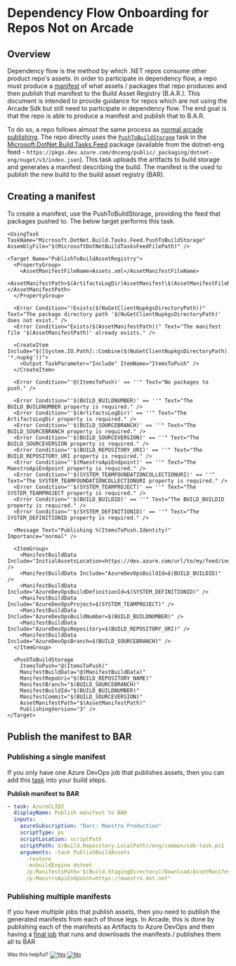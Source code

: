 # Dependency Flow Onboarding for Repos Not on Arcade

## Overview

Dependency flow is the method by which .NET repos consume other product repo's assets.  In order to participate in dependency flow, a repo must produce a [manifest](#generate-a-manifest) of what assets / packages that repo produces and then publish that manifest to the Build Asset Registry (B.A.R.).  This document is intended to provide guidance for repos which are not using the Arcade Sdk but still need to participate in dependency flow. The end goal is that the repo is able to produce a manifest and publish that to B.A.R.

To do so, a repo follows almost the same process as [normal arcade publishing](DependencyFlowOnboarding.md). The repo directly uses the [`PushToBuildStorage`](https://github.com/dotnet/arcade/blob/master/src/Microsoft.DotNet.Build.Tasks.Feed/src/PushToBuildStorage.cs) task in the [Microsoft.DotNet.Build.Tasks.Feed](https://github.com/dotnet/arcade/tree/master/src/Microsoft.DotNet.Build.Tasks.Feed) package (available from the dotnet-eng feed - `https://pkgs.dev.azure.com/dnceng/public/_packaging/dotnet-eng/nuget/v3/index.json`). This task uploads the artifacts to build storage and generates a manifest describing the build. The manifest is the used to publish the new build to the build asset registry (BAR).

## Creating a manifest

To create a manifest, use the PushToBuildStorage, providing the feed that packages pushed to. The below target performs this task.

```
<UsingTask TaskName="Microsoft.DotNet.Build.Tasks.Feed.PushToBuildStorage" AssemblyFile="$(MicrosoftDotNetBuildTasksFeedFilePath)" />

<Target Name="PublishToBuildAssetRegistry">
  <PropertyGroup>
    <AssetManifestFileName>Assets.xml</AssetManifestFileName>
    <AssetManifestPath>$(ArtifactsLogDir)AssetManifest\$(AssetManifestFileName)</AssetManifestPath>
  </PropertyGroup>

  <Error Condition="!Exists($(NuGetClientNupkgsDirectoryPath))" Text="The package directory path '$(NuGetClientNupkgsDirectoryPath)' does not exist." />
  <Error Condition="Exists($(AssetManifestPath))" Text="The manifest file '$(AssetManifestPath)' already exists." />

  <CreateItem Include="$([System.IO.Path]::Combine($(NuGetClientNupkgsDirectoryPath), '*.nupkg'))">
    <Output TaskParameter="Include" ItemName="ItemsToPush" />
  </CreateItem>

  <Error Condition="'@(ItemsToPush)' == ''" Text="No packages to push." />

  <Error Condition="'$(BUILD_BUILDNUMBER)' == ''" Text="The BUILD_BUILDNUMBER property is required." />
  <Error Condition="'$(ArtifactsLogDir)' == ''" Text="The ArtifactsLogDir property is required." />
  <Error Condition="'$(BUILD_SOURCEBRANCH)' == ''" Text="The BUILD_SOURCEBRANCH property is required." />
  <Error Condition="'$(BUILD_SOURCEVERSION)' == ''" Text="The BUILD_SOURCEVERSION property is required." />
  <Error Condition="'$(BUILD_REPOSITORY_URI)' == ''" Text="The BUILD_REPOSITORY_URI property is required." />
  <Error Condition="'$(MaestroApiEndpoint)' == ''" Text="The MaestroApiEndpoint property is required." />
  <Error Condition="'$(SYSTEM_TEAMFOUNDATIONCOLLECTIONURI)' == ''" Text="The SYSTEM_TEAMFOUNDATIONCOLLECTIONURI property is required." />
  <Error Condition="'$(SYSTEM_TEAMPROJECT)' == ''" Text="The SYSTEM_TEAMPROJECT property is required." />
  <Error Condition="'$(BUILD_BUILDID)' == ''" Text="The BUILD_BUILDID property is required." />
  <Error Condition="'$(SYSTEM_DEFINITIONID)' == ''" Text="The SYSTEM_DEFINITIONID property is required." />

  <Message Text="Publishing %(ItemsToPush.Identity)" Importance="normal" />

  <ItemGroup>
    <ManifestBuildData Include="InitialAssetsLocation=https://dev.azure.com/url/to/my/feed/index.json" />
    <ManifestBuildData Include="AzureDevOpsBuildId=$(BUILD_BUILDID)" />
    <ManifestBuildData Include="AzureDevOpsBuildDefinitionId=$(SYSTEM_DEFINITIONID)" />
    <ManifestBuildData Include="AzureDevOpsProject=$(SYSTEM_TEAMPROJECT)" />
    <ManifestBuildData Include="AzureDevOpsBuildNumber=$(BUILD_BUILDNUMBER)" />
    <ManifestBuildData Include="AzureDevOpsRepository=$(BUILD_REPOSITORY_URI)" />
    <ManifestBuildData Include="AzureDevOpsBranch=$(BUILD_SOURCEBRANCH)" />
  </ItemGroup>

  <PushToBuildStorage
    ItemsToPush="@(ItemsToPush)"
    ManifestBuildData="@(ManifestBuildData)"
    ManifestRepoUri="$(BUILD_REPOSITORY_NAME)"
    ManifestBranch="$(BUILD_SOURCEBRANCH)"
    ManifestBuildId="$(BUILD_BUILDNUMBER)"
    ManifestCommit="$(BUILD_SOURCEVERSION)"
    AssetManifestPath="$(AssetManifestPath)"
    PublishingVersion="3" />
</Target>
```

## Publish the manifest to BAR

### Publishing a single manifest

If you only have one Azure DevOps job that publishes assets, then you can add this [task](https://github.com/dotnet/arcade/blob/de44b15e79b9d124d04c16458bead2a1d7ea02ef/eng/common/templates/job/publish-build-assets.yml#L47) into your build steps.

**Publish manifest to BAR**

```yaml
- task: AzureCLI@2
  displayName: Publish manifest to BAR
  inputs:
    azureSubscription: "Darc: Maestro Production"
    scriptType: ps
    scriptLocation: scriptPath
    scriptPath: $(Build.Repository.LocalPath)/eng/common/sdk-task.ps1
    arguments: -task PublishBuildAssets
      -restore
      -msbuildEngine dotnet
      /p:ManifestsPath='$(Build.StagingDirectory)/Download/AssetManifests'
      /p:MaestroApiEndpoint=https://maestro.dot.net"
```

### Publishing multiple manifests

If you have multiple jobs that publish assets, then you need to publish the generated manifests from each of those legs.  In Arcade, this is done by publishing each of the manifests as Artifacts to Azure DevOps and then having a [final job](https://github.com/dotnet/arcade/blob/de44b15e79b9d124d04c16458bead2a1d7ea02ef/eng/common/templates/job/publish-build-assets.yml) that runs and downloads the manifests / publishes them all to BAR


<!-- Begin Generated Content: Doc Feedback -->
<sub>Was this helpful? [![Yes](https://helix.dot.net/f/ip/5?p=Documentation%5CDependencyFlowOnboardingWithoutArcade.md)](https://helix.dot.net/f/p/5?p=Documentation%5CDependencyFlowOnboardingWithoutArcade.md) [![No](https://helix.dot.net/f/in)](https://helix.dot.net/f/n/5?p=Documentation%5CDependencyFlowOnboardingWithoutArcade.md)</sub>
<!-- End Generated Content-->
